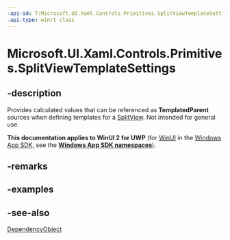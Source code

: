 ```yaml
---
-api-id: T:Microsoft.UI.Xaml.Controls.Primitives.SplitViewTemplateSettings
-api-type: winrt class
---
```


<!-- Class syntax.
public class SplitViewTemplateSettings : Windows.UI.Xaml.DependencyObject, Windows.UI.Xaml.Controls.Primitives.ISplitViewTemplateSettings
-->

# Microsoft.UI.Xaml.Controls.Primitives.SplitViewTemplateSettings

## -description
Provides calculated values that can be referenced as **TemplatedParent** sources when defining templates for a [SplitView](../microsoft.ui.xaml.controls/splitview.md). Not intended for general use.

**This documentation applies to WinUI 2 for UWP** (for [WinUI](/windows/apps/winui/winui3/) in the [Windows App SDK](/windows/apps/windows-app-sdk/), see the **[Windows App SDK namespaces](/windows/windows-app-sdk/api/winrt/)**).

## -remarks

## -examples

## -see-also
[DependencyObject](../microsoft.ui.xaml/dependencyobject.md)
